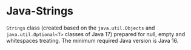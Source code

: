 # Java-Strings
`Strings` class (created based on the `java.util.Objects` and `java.util.Optional<T>` classes of Java 17) prepared for null, empty and whitespaces treating. The minimum required Java version is Java 16.
